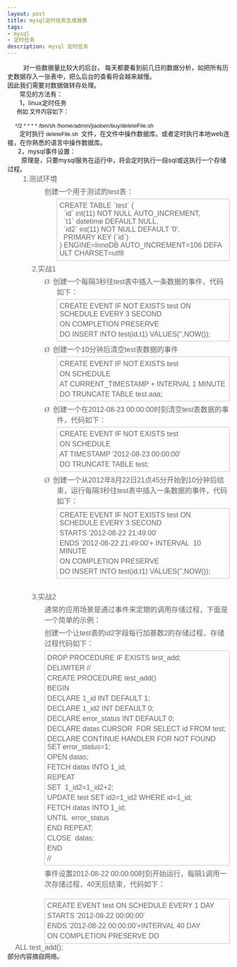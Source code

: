 ```yaml
---
layout: post
title: mysql定时任务生成报表
tags:
- mysql
- 定时任务
description: mysql 定时任务
---
```

<div>&nbsp; &nbsp; &nbsp; &nbsp; &nbsp;对一些数据量比较大的后台， 每天都要看到前几日的数据分析，如把所有历史数据存入一张表中，把么后台的查看将会越来越慢。<br/>
因此我们需要对数据做转存处理。<br/>
<span>&nbsp; &nbsp; &nbsp; &nbsp;常见的方法有：<br/>
&nbsp; &nbsp; &nbsp; &nbsp;1，linux定时任务<br/>
</span><p style="margin-top:0px;margin-bottom:14px;font-family:Verdana, Geneva, Arial, Helvetica, sans-serif;font-size:12.8000001907349px">&nbsp;&nbsp;&nbsp;&nbsp;&nbsp;&nbsp;例如 文件内容如下：</p>
<span style="font-family:Verdana, Geneva, Arial, Helvetica, sans-serif;font-size:12.8000001907349px">&nbsp; &nbsp; &nbsp;*/2 * * * * /bin/sh /home/admin/jiaoben/buy/deleteFile.sh&nbsp;</span><span>&nbsp;<br/>
<span>&nbsp; &nbsp; &nbsp; &nbsp;定时执行&nbsp;</span></span><span style="font-family:Verdana, Geneva, Arial, Helvetica, sans-serif;font-size:12.8000001907349px">deleteFile.sh&nbsp;</span><span>&nbsp;文件，在文件中操作数据库。或者定时执行本地web连接，在你熟悉的语言中操作数据库。<br/>
<span>&nbsp; &nbsp; &nbsp;&nbsp;2，mysql事件设置：<br/>
<span>&nbsp; &nbsp; &nbsp; &nbsp;&nbsp;原理是，只要mysql服务在运行中，将会定时执行一段sql或这执行一个存储过程。<br/>
<span>&nbsp; &nbsp; &nbsp; &nbsp; &nbsp;</span></span></span></span><span style="color:rgb(102, 102, 102);font-family:宋体, Arial;font-size:16px;text-indent:-21pt;word-wrap:break-word"><span style="word-wrap:break-word">1.</span></span><span style="color:rgb(102, 102, 102);font-size:16px;text-indent:-21pt;word-wrap:break-word;font-family:宋体">测试环境</span><p style="word-wrap:break-word;margin-top:5px;margin-bottom:5px;margin-left:63pt;padding:0px;color:rgb(102, 102, 102);font-family:宋体, Arial;font-size:16px"><span style="word-wrap:break-word;font-family:宋体">创建一个用于测试的</span><span style="word-wrap:break-word">test</span><span style="word-wrap:break-word;font-family:宋体">表：</span></p>

<div style="word-wrap:break-word;color:rgb(102, 102, 102);font-family:宋体, Arial;font-size:16px;border:1pt solid rgb(229, 184, 183);padding:1pt 4pt;margin-left:84pt;margin-right:0cm"><p style="word-wrap:break-word;margin-top:5px;margin-bottom:5px;margin-left:0cm;padding:0cm;border:none;background-image:initial;background-attachment:initial;background-size:initial;background-origin:initial;background-clip:initial;background-position:initial;background-repeat:initial"><span style="word-wrap:break-word">CREATE&nbsp;TABLE&nbsp;`test`&nbsp;(<br style="word-wrap:break-word">&nbsp;&nbsp;`id`&nbsp;int(11)&nbsp;NOT&nbsp;NULL&nbsp;AUTO_INCREMENT,<br style="word-wrap:break-word">&nbsp;&nbsp;`t1`&nbsp;datetime&nbsp;DEFAULT&nbsp;NULL,<br style="word-wrap:break-word">&nbsp;&nbsp;`id2`&nbsp;int(11)&nbsp;NOT&nbsp;NULL&nbsp;DEFAULT&nbsp;'0',<br style="word-wrap:break-word">&nbsp;&nbsp;PRIMARY&nbsp;KEY&nbsp;(`id`)<br style="word-wrap:break-word">)&nbsp;ENGINE=InnoDB&nbsp;AUTO_INCREMENT=106&nbsp;DEFAULT&nbsp;CHARSET=utf8</span></p>
</div>
<p style="word-wrap:break-word;margin-top:5px;margin-bottom:5px;margin-left:63pt;padding:0px;color:rgb(102, 102, 102);font-family:宋体, Arial;font-size:16px;text-indent:-21pt"><span style="word-wrap:break-word"><span style="word-wrap:break-word">2.</span></span><span style="word-wrap:break-word;font-family:宋体">实战</span><span style="word-wrap:break-word">1</span></p>
<p style="word-wrap:break-word;margin-top:5px;margin-bottom:5px;margin-left:84pt;padding:0px;color:rgb(102, 102, 102);font-family:宋体, Arial;font-size:16px;text-indent:-21pt"><span style="word-wrap:break-word;font-family:Wingdings"><span style="word-wrap:break-word">Ø<span style="word-wrap:break-word">&nbsp;&nbsp;</span></span></span><span style="word-wrap:break-word;font-family:宋体">创建一个每隔</span><span style="word-wrap:break-word">3</span><span style="word-wrap:break-word;font-family:宋体">秒往</span><span style="word-wrap:break-word">test</span><span style="word-wrap:break-word;font-family:宋体">表中插入一条数据的事件，代码如下：</span></p>

<div style="word-wrap:break-word;color:rgb(102, 102, 102);font-family:宋体, Arial;font-size:16px;border:1pt solid rgb(229, 184, 183);padding:1pt 4pt;margin-left:84pt;margin-right:0cm"><p style="word-wrap:break-word;margin-top:5px;margin-bottom:5px;margin-left:0cm;padding:0cm;border:none;background-image:initial;background-attachment:initial;background-size:initial;background-origin:initial;background-clip:initial;background-position:initial;background-repeat:initial"><span style="word-wrap:break-word">CREATE EVENT IF NOT EXISTS test ON SCHEDULE EVERY 3 SECOND</span></p>
<p style="word-wrap:break-word;margin-top:5px;margin-bottom:5px;margin-left:0cm;padding:0cm;border:none;background-image:initial;background-attachment:initial;background-size:initial;background-origin:initial;background-clip:initial;background-position:initial;background-repeat:initial"><span style="word-wrap:break-word">ON COMPLETION PRESERVE</span></p>
<p style="word-wrap:break-word;margin-top:5px;margin-bottom:5px;margin-left:0cm;padding:0cm;text-indent:0cm;border:none;background-image:initial;background-attachment:initial;background-size:initial;background-origin:initial;background-clip:initial;background-position:initial;background-repeat:initial"><span style="word-wrap:break-word">DO INSERT INTO test(id,t1) VALUES('',NOW());</span></p>
</div>
<p style="word-wrap:break-word;margin-top:5px;margin-bottom:5px;margin-left:84pt;padding:0px;color:rgb(102, 102, 102);font-family:宋体, Arial;font-size:16px;text-indent:-21pt"><span style="word-wrap:break-word;font-family:Wingdings"><span style="word-wrap:break-word">Ø<span style="word-wrap:break-word">&nbsp;&nbsp;</span></span></span><span style="word-wrap:break-word;font-family:宋体">创建一个</span><span style="word-wrap:break-word">10</span><span style="word-wrap:break-word;font-family:宋体">分钟后清空</span><span style="word-wrap:break-word">test</span><span style="word-wrap:break-word;font-family:宋体">表数据的事件</span></p>

<div style="word-wrap:break-word;color:rgb(102, 102, 102);font-family:宋体, Arial;font-size:16px;border:1pt solid rgb(229, 184, 183);padding:1pt 4pt;margin-left:84pt;margin-right:0cm"><p style="word-wrap:break-word;margin-top:5px;margin-bottom:5px;margin-left:0cm;padding:0cm;border:none;background-image:initial;background-attachment:initial;background-size:initial;background-origin:initial;background-clip:initial;background-position:initial;background-repeat:initial"><span style="word-wrap:break-word">CREATE EVENT IF NOT EXISTS test</span></p>
<p style="word-wrap:break-word;margin-top:5px;margin-bottom:5px;margin-left:0cm;padding:0cm;border:none;background-image:initial;background-attachment:initial;background-size:initial;background-origin:initial;background-clip:initial;background-position:initial;background-repeat:initial"><span style="word-wrap:break-word">ON SCHEDULE</span></p>
<p style="word-wrap:break-word;margin-top:5px;margin-bottom:5px;margin-left:0cm;padding:0cm;border:none;background-image:initial;background-attachment:initial;background-size:initial;background-origin:initial;background-clip:initial;background-position:initial;background-repeat:initial"><span style="word-wrap:break-word">AT CURRENT_TIMESTAMP + INTERVAL 1 MINUTE</span></p>
<p style="word-wrap:break-word;margin-top:5px;margin-bottom:5px;margin-left:0cm;padding:0cm;border:none;background-image:initial;background-attachment:initial;background-size:initial;background-origin:initial;background-clip:initial;background-position:initial;background-repeat:initial"><span style="word-wrap:break-word">DO TRUNCATE TABLE test.aaa;</span></p>
</div>
<p style="word-wrap:break-word;margin-top:5px;margin-bottom:5px;margin-left:84pt;padding:0px;color:rgb(102, 102, 102);font-family:宋体, Arial;font-size:16px;text-indent:-21pt"><span style="word-wrap:break-word;font-family:Wingdings"><span style="word-wrap:break-word">Ø<span style="word-wrap:break-word">&nbsp;&nbsp;</span></span></span><span style="word-wrap:break-word;font-family:宋体">创建一个在</span><span style="word-wrap:break-word">2012-08-23 00:00:00</span><span style="word-wrap:break-word;font-family:宋体">时刻清空</span><span style="word-wrap:break-word">test</span><span style="word-wrap:break-word;font-family:宋体">表数据的事件，代码如下：</span></p>

<div style="word-wrap:break-word;color:rgb(102, 102, 102);font-family:宋体, Arial;font-size:16px;border:1pt solid rgb(229, 184, 183);padding:1pt 4pt;margin-left:84pt;margin-right:0cm"><p style="word-wrap:break-word;margin-top:5px;margin-bottom:5px;margin-left:0cm;padding:0cm;border:none;background-image:initial;background-attachment:initial;background-size:initial;background-origin:initial;background-clip:initial;background-position:initial;background-repeat:initial"><span style="word-wrap:break-word">CREATE EVENT IF NOT EXISTS test</span></p>
<p style="word-wrap:break-word;margin-top:5px;margin-bottom:5px;margin-left:0cm;padding:0cm;border:none;background-image:initial;background-attachment:initial;background-size:initial;background-origin:initial;background-clip:initial;background-position:initial;background-repeat:initial"><span style="word-wrap:break-word">ON SCHEDULE</span></p>
<p style="word-wrap:break-word;margin-top:5px;margin-bottom:5px;margin-left:0cm;padding:0cm;border:none;background-image:initial;background-attachment:initial;background-size:initial;background-origin:initial;background-clip:initial;background-position:initial;background-repeat:initial"><span style="word-wrap:break-word">AT TIMESTAMP '2012-08-23 00:00:00'</span></p>
<p style="word-wrap:break-word;margin-top:5px;margin-bottom:5px;margin-left:0cm;padding:0cm;border:none;background-image:initial;background-attachment:initial;background-size:initial;background-origin:initial;background-clip:initial;background-position:initial;background-repeat:initial"><span style="word-wrap:break-word">DO TRUNCATE TABLE test;</span></p>
</div>
<p style="word-wrap:break-word;margin-top:5px;margin-bottom:5px;margin-left:84pt;padding:0px;color:rgb(102, 102, 102);font-family:宋体, Arial;font-size:16px;text-indent:-21pt"><span style="word-wrap:break-word;font-family:Wingdings"><span style="word-wrap:break-word">Ø<span style="word-wrap:break-word">&nbsp;&nbsp;</span></span></span><span style="word-wrap:break-word;font-family:宋体">创建一个从</span><span style="word-wrap:break-word">2012</span><span style="word-wrap:break-word;font-family:宋体">年</span><span style="word-wrap:break-word">8</span><span style="word-wrap:break-word;font-family:宋体">月</span><span style="word-wrap:break-word">22</span><span style="word-wrap:break-word;font-family:宋体">日</span><span style="word-wrap:break-word">21</span><span style="word-wrap:break-word;font-family:宋体">点</span><span style="word-wrap:break-word">45</span><span style="word-wrap:break-word;font-family:宋体">分开始到</span><span style="word-wrap:break-word">10</span><span style="word-wrap:break-word;font-family:宋体">分钟后结束，运行每隔</span><span style="word-wrap:break-word">3</span><span style="word-wrap:break-word;font-family:宋体">秒往</span><span style="word-wrap:break-word">test</span><span style="word-wrap:break-word;font-family:宋体">表中插入一条数据的事件，代码如下：</span></p>

<div style="word-wrap:break-word;color:rgb(102, 102, 102);font-family:宋体, Arial;font-size:16px;border:1pt solid rgb(229, 184, 183);padding:1pt 4pt;margin-left:84pt;margin-right:0cm"><p style="word-wrap:break-word;margin-top:5px;margin-bottom:5px;margin-left:0cm;padding:0cm;border:none;background-image:initial;background-attachment:initial;background-size:initial;background-origin:initial;background-clip:initial;background-position:initial;background-repeat:initial"><span style="word-wrap:break-word">CREATE EVENT IF NOT EXISTS test ON SCHEDULE EVERY 3 SECOND</span></p>
<p style="word-wrap:break-word;margin-top:5px;margin-bottom:5px;margin-left:0cm;padding:0cm;border:none;background-image:initial;background-attachment:initial;background-size:initial;background-origin:initial;background-clip:initial;background-position:initial;background-repeat:initial"><span style="word-wrap:break-word">STARTS '2012-08-22 21:49:00'<span style="word-wrap:break-word">&nbsp;</span></span></p>
<p style="word-wrap:break-word;margin-top:5px;margin-bottom:5px;margin-left:0cm;padding:0cm;border:none;background-image:initial;background-attachment:initial;background-size:initial;background-origin:initial;background-clip:initial;background-position:initial;background-repeat:initial"><span style="word-wrap:break-word">ENDS '2012-08-22 21:49:00'+ INTERVAL<span style="word-wrap:break-word">&nbsp;&nbsp;</span>10 MINUTE</span></p>
<p style="word-wrap:break-word;margin-top:5px;margin-bottom:5px;margin-left:0cm;padding:0cm;border:none;background-image:initial;background-attachment:initial;background-size:initial;background-origin:initial;background-clip:initial;background-position:initial;background-repeat:initial"><span style="word-wrap:break-word">ON COMPLETION PRESERVE</span></p>
<p style="word-wrap:break-word;margin-top:5px;margin-bottom:5px;margin-left:0cm;padding:0cm;border:none;background-image:initial;background-attachment:initial;background-size:initial;background-origin:initial;background-clip:initial;background-position:initial;background-repeat:initial"><span style="word-wrap:break-word">DO INSERT INTO test(id,t1) VALUES('',NOW());</span></p>
</div>
<p style="word-wrap:break-word;margin-top:5px;margin-bottom:5px;margin-left:63pt;padding:0px;color:rgb(102, 102, 102);font-family:宋体, Arial;font-size:16px;text-indent:0cm"><span style="word-wrap:break-word">&nbsp;</span></p>
<p style="word-wrap:break-word;margin-top:5px;margin-bottom:5px;margin-left:63pt;padding:0px;color:rgb(102, 102, 102);font-family:宋体, Arial;font-size:16px;text-indent:-21pt"><span style="word-wrap:break-word"><span style="word-wrap:break-word">3.</span></span><span style="word-wrap:break-word;font-family:宋体">实战</span><span style="word-wrap:break-word">2</span></p>
<p style="word-wrap:break-word;margin-top:5px;margin-bottom:5px;margin-left:63pt;padding:0px;color:rgb(102, 102, 102);font-family:宋体, Arial;font-size:16px"><span style="word-wrap:break-word;font-family:宋体">通常的应用场景是通过事件来定期的调用存储过程，下面是一个简单的示例：</span></p>
<p style="word-wrap:break-word;margin-top:5px;margin-bottom:5px;margin-left:63pt;padding:0px;color:rgb(102, 102, 102);font-family:宋体, Arial;font-size:16px"><span style="word-wrap:break-word;font-family:宋体">创建一个让</span><span style="word-wrap:break-word">test</span><span style="word-wrap:break-word;font-family:宋体">表的</span><span style="word-wrap:break-word">id2</span><span style="word-wrap:break-word;font-family:宋体">字段每行加基数</span><span style="word-wrap:break-word">2</span><span style="word-wrap:break-word;font-family:宋体">的存储过程，存储过程代码如下：</span></p>

<div style="word-wrap:break-word;color:rgb(102, 102, 102);font-family:宋体, Arial;font-size:16px;border:1pt solid rgb(229, 184, 183);padding:1pt 4pt;margin-left:63pt;margin-right:0cm"><p style="word-wrap:break-word;margin-top:5px;margin-bottom:5px;padding:0cm;border:none;background-image:initial;background-attachment:initial;background-size:initial;background-origin:initial;background-clip:initial;background-position:initial;background-repeat:initial"><span style="word-wrap:break-word">DROP PROCEDURE IF EXISTS test_add;</span></p>
<p style="word-wrap:break-word;margin-top:5px;margin-bottom:5px;padding:0cm;border:none;background-image:initial;background-attachment:initial;background-size:initial;background-origin:initial;background-clip:initial;background-position:initial;background-repeat:initial"><span style="word-wrap:break-word">DELIMITER //</span></p>
<p style="word-wrap:break-word;margin-top:5px;margin-bottom:5px;padding:0cm;border:none;background-image:initial;background-attachment:initial;background-size:initial;background-origin:initial;background-clip:initial;background-position:initial;background-repeat:initial"><span style="word-wrap:break-word">CREATE PROCEDURE test_add()</span></p>
<p style="word-wrap:break-word;margin-top:5px;margin-bottom:5px;padding:0cm;border:none;background-image:initial;background-attachment:initial;background-size:initial;background-origin:initial;background-clip:initial;background-position:initial;background-repeat:initial"><span style="word-wrap:break-word">BEGIN</span></p>
<p style="word-wrap:break-word;margin-top:5px;margin-bottom:5px;padding:0cm;border:none;background-image:initial;background-attachment:initial;background-size:initial;background-origin:initial;background-clip:initial;background-position:initial;background-repeat:initial"><span style="word-wrap:break-word">DECLARE 1_id INT DEFAULT 1;</span></p>
<p style="word-wrap:break-word;margin-top:5px;margin-bottom:5px;padding:0cm;border:none;background-image:initial;background-attachment:initial;background-size:initial;background-origin:initial;background-clip:initial;background-position:initial;background-repeat:initial"><span style="word-wrap:break-word">DECLARE 1_id2 INT DEFAULT 0;</span></p>
<p style="word-wrap:break-word;margin-top:5px;margin-bottom:5px;padding:0cm;border:none;background-image:initial;background-attachment:initial;background-size:initial;background-origin:initial;background-clip:initial;background-position:initial;background-repeat:initial"><span style="word-wrap:break-word">DECLARE error_status INT DEFAULT 0;</span></p>
<p style="word-wrap:break-word;margin-top:5px;margin-bottom:5px;padding:0cm;border:none;background-image:initial;background-attachment:initial;background-size:initial;background-origin:initial;background-clip:initial;background-position:initial;background-repeat:initial"><span style="word-wrap:break-word">DECLARE datas CURSOR<span style="word-wrap:break-word">&nbsp;&nbsp;</span>FOR SELECT id FROM test;</span></p>
<p style="word-wrap:break-word;margin-top:5px;margin-bottom:5px;padding:0cm;border:none;background-image:initial;background-attachment:initial;background-size:initial;background-origin:initial;background-clip:initial;background-position:initial;background-repeat:initial"><span style="word-wrap:break-word">DECLARE CONTINUE HANDLER FOR NOT FOUND SET error_status=1;</span></p>
<p style="word-wrap:break-word;margin-top:5px;margin-bottom:5px;padding:0cm;border:none;background-image:initial;background-attachment:initial;background-size:initial;background-origin:initial;background-clip:initial;background-position:initial;background-repeat:initial"><span style="word-wrap:break-word">OPEN datas;</span></p>
<p style="word-wrap:break-word;margin-top:5px;margin-bottom:5px;padding:0cm;border:none;background-image:initial;background-attachment:initial;background-size:initial;background-origin:initial;background-clip:initial;background-position:initial;background-repeat:initial"><span style="word-wrap:break-word">FETCH datas INTO 1_id;</span></p>
<p style="word-wrap:break-word;margin-top:5px;margin-bottom:5px;padding:0cm;border:none;background-image:initial;background-attachment:initial;background-size:initial;background-origin:initial;background-clip:initial;background-position:initial;background-repeat:initial"><span style="word-wrap:break-word">REPEAT</span></p>
<p style="word-wrap:break-word;margin-top:5px;margin-bottom:5px;padding:0cm;border:none;background-image:initial;background-attachment:initial;background-size:initial;background-origin:initial;background-clip:initial;background-position:initial;background-repeat:initial"><span style="word-wrap:break-word">SET<span style="word-wrap:break-word">&nbsp;&nbsp;</span>1_id2=1_id2+2;</span></p>
<p style="word-wrap:break-word;margin-top:5px;margin-bottom:5px;padding:0cm;border:none;background-image:initial;background-attachment:initial;background-size:initial;background-origin:initial;background-clip:initial;background-position:initial;background-repeat:initial"><span style="word-wrap:break-word">UPDATE test SET id2=1_id2 WHERE id=1_id;</span></p>
<p style="word-wrap:break-word;margin-top:5px;margin-bottom:5px;padding:0cm;border:none;background-image:initial;background-attachment:initial;background-size:initial;background-origin:initial;background-clip:initial;background-position:initial;background-repeat:initial"><span style="word-wrap:break-word">FETCH datas INTO 1_id;</span></p>
<p style="word-wrap:break-word;margin-top:5px;margin-bottom:5px;padding:0cm;border:none;background-image:initial;background-attachment:initial;background-size:initial;background-origin:initial;background-clip:initial;background-position:initial;background-repeat:initial"><span style="word-wrap:break-word">UNTIL<span style="word-wrap:break-word">&nbsp;&nbsp;</span>error_status</span></p>
<p style="word-wrap:break-word;margin-top:5px;margin-bottom:5px;padding:0cm;border:none;background-image:initial;background-attachment:initial;background-size:initial;background-origin:initial;background-clip:initial;background-position:initial;background-repeat:initial"><span style="word-wrap:break-word">END REPEAT;</span></p>
<p style="word-wrap:break-word;margin-top:5px;margin-bottom:5px;padding:0cm;border:none;background-image:initial;background-attachment:initial;background-size:initial;background-origin:initial;background-clip:initial;background-position:initial;background-repeat:initial"><span style="word-wrap:break-word">CLOSE<span style="word-wrap:break-word">&nbsp;&nbsp;</span>datas;</span></p>
<p style="word-wrap:break-word;margin-top:5px;margin-bottom:5px;padding:0cm;border:none;background-image:initial;background-attachment:initial;background-size:initial;background-origin:initial;background-clip:initial;background-position:initial;background-repeat:initial"><span style="word-wrap:break-word">END</span></p>
<p style="word-wrap:break-word;margin-top:5px;margin-bottom:5px;padding:0cm;border:none;background-image:initial;background-attachment:initial;background-size:initial;background-origin:initial;background-clip:initial;background-position:initial;background-repeat:initial"><span style="word-wrap:break-word">//</span></p>
</div>
<p style="word-wrap:break-word;margin-top:5px;margin-bottom:5px;margin-left:63pt;padding:0px;color:rgb(102, 102, 102);font-family:宋体, Arial;font-size:16px"><span style="word-wrap:break-word;font-family:宋体">事件设置</span><span style="word-wrap:break-word">2012-08-22 00:00:00</span><span style="word-wrap:break-word;font-family:宋体">时刻开始运行，每隔</span><span style="word-wrap:break-word">1</span><span style="word-wrap:break-word;font-family:宋体">调用一次存储过程，</span><span style="word-wrap:break-word">40</span><span style="word-wrap:break-word;font-family:宋体">天后结束，代码如下：</span></p>
<br/>

<div style="word-wrap:break-word;color:rgb(102, 102, 102);font-family:宋体, Arial;font-size:16px;border:1pt solid rgb(229, 184, 183);padding:1pt 4pt;margin-left:63pt;margin-right:0cm"><p style="word-wrap:break-word;margin-top:5px;margin-bottom:5px;padding:0cm;border:none;background-image:initial;background-attachment:initial;background-size:initial;background-origin:initial;background-clip:initial;background-position:initial;background-repeat:initial"><span style="word-wrap:break-word">CREATE EVENT test ON SCHEDULE EVERY 1 DAY</span></p>
<p style="word-wrap:break-word;margin-top:5px;margin-bottom:5px;padding:0cm;border:none;background-image:initial;background-attachment:initial;background-size:initial;background-origin:initial;background-clip:initial;background-position:initial;background-repeat:initial"><span style="word-wrap:break-word">STARTS '2012-08-22 00:00:00'</span></p>
<p style="word-wrap:break-word;margin-top:5px;margin-bottom:5px;padding:0cm;border:none;background-image:initial;background-attachment:initial;background-size:initial;background-origin:initial;background-clip:initial;background-position:initial;background-repeat:initial"><span style="word-wrap:break-word">ENDS '2012-08-22 00:00:00'+INTERVAL 40 DAY</span></p>
<p style="word-wrap:break-word;margin-top:5px;margin-bottom:5px;padding:0cm;border:none;background-image:initial;background-attachment:initial;background-size:initial;background-origin:initial;background-clip:initial;background-position:initial;background-repeat:initial"><span style="word-wrap:break-word">ON COMPLETION PRESERVE DO</span></p>
</div>
<span style="color:rgb(102, 102, 102);font-family:宋体, Arial;font-size:16px"> &nbsp;&nbsp;&nbsp;&nbsp;ALL test_add();</span><span><span><span><span>&nbsp;<br/>
部分内容摘自网络。</span></span></span></span><br/>
<br/>
</div>

